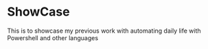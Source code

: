 # ShowCase
This is to showcase my previous work with automating daily life with Powershell and other languages
